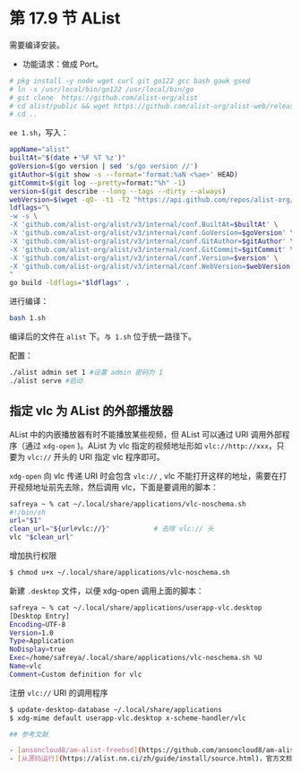 # 第 17.9 节 AList

需要编译安装。

- 功能请求：做成 Port。


```sh
# pkg install -y node wget curl git go122 gcc bash gawk gsed
# ln -s /usr/local/bin/go122 /usr/local/bin/go
# git clone  https://github.com/alist-org/alist
# cd alist/public && wget https://github.com/alist-org/alist-web/releases/latest/download/dist.tar.gz && tar xzf # # # dist.tar.gz && rm dist.tar.gz
# cd ..
```

`ee 1.sh`，写入：

```bash
appName="alist"
builtAt="$(date +'%F %T %z')"
goVersion=$(go version | sed 's/go version //')
gitAuthor=$(git show -s --format='format:%aN <%ae>' HEAD)
gitCommit=$(git log --pretty=format:"%h" -1)
version=$(git describe --long --tags --dirty --always)
webVersion=$(wget -qO- -t1 -T2 "https://api.github.com/repos/alist-org/alist-web/releases/latest" | grep "tag_name" | head -n 1 | awk -F ":" '{print $2}' | sed 's/\"//g;s/,//g;s/ //g')
ldflags="\
-w -s \
-X 'github.com/alist-org/alist/v3/internal/conf.BuiltAt=$builtAt' \
-X 'github.com/alist-org/alist/v3/internal/conf.GoVersion=$goVersion' \
-X 'github.com/alist-org/alist/v3/internal/conf.GitAuthor=$gitAuthor' \
-X 'github.com/alist-org/alist/v3/internal/conf.GitCommit=$gitCommit' \
-X 'github.com/alist-org/alist/v3/internal/conf.Version=$version' \
-X 'github.com/alist-org/alist/v3/internal/conf.WebVersion=$webVersion' \
"
go build -ldflags="$ldflags" .
```

进行编译：

```bash
bash 1.sh
```

编译后的文件在 `alist` 下。`与 1.sh` 位于统一路径下。

配置：

```sh
./alist admin set 1 #设置 admin 密码为 1
./alist serve #启动
```

## 指定 vlc 为 AList 的外部播放器

AList 中的内嵌播放器有时不能播放某些视频，但 AList 可以通过 URI 调用外部程序（通过 `xdg-open` )。AList 为 vlc 指定的视频地址形如 `vlc://http://xxx`，只要为 `vlc://` 开头的 URI 指定 vlc 程序即可。

`xdg-open` 向 vlc 传递 URI 时会包含 `vlc://` , vlc 不能打开这样的地址，需要在打开视频地址前先去除，然后调用 vlc，下面是要调用的脚本：

```sh
safreya ~ % cat ~/.local/share/applications/vlc-noschema.sh
#!/bin/sh
url="$1"
clean_url="${url#vlc://}"           # 去除 vlc:// 头
vlc "$clean_url"
```

增加执行权限

```sh
$ chmod u+x ~/.local/share/applications/vlc-noschema.sh
```

新建 `.desktop` 文件，以便 xdg-open 调用上面的脚本：

```sh
safreya ~ % cat ~/.local/share/applications/userapp-vlc.desktop
[Desktop Entry]
Encoding=UTF-8
Version=1.0
Type=Application
NoDisplay=true
Exec=/home/safreya/.local/share/applications/vlc-noschema.sh %U
Name=vlc
Comment=Custom definition for vlc
```

注册 `vlc://` URI 的调用程序

```sh
$ update-desktop-database ~/.local/share/applications
$ xdg-mime default userapp-vlc.desktop x-scheme-handler/vlc

## 参考文献

- [ansoncloud8/am-alist-freebsd](https://github.com/ansoncloud8/am-alist-freebsd/blob/main/.github/workflows/build.yml)，直接使用会报错版本不对
- [从源码运行](https://alist.nn.ci/zh/guide/install/source.html)，官方文档
